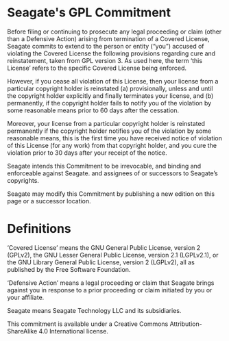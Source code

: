 # Seagate's GPL Commitment

Before filing or continuing to prosecute any legal proceeding or claim (other than a Defensive Action) arising from termination of a Covered License, Seagate commits to extend to the person or entity (“you”) accused of violating the Covered License the following provisions regarding cure and reinstatement, taken from GPL version 3. As used here, the term ‘this License’ refers to the specific Covered License being enforced.

However, if you cease all violation of this License, then your license from a particular copyright holder is reinstated (a) provisionally, unless and until the copyright holder explicitly and finally terminates your license, and (b) permanently, if the copyright holder fails to notify you of the violation by some reasonable means prior to 60 days after the cessation.

Moreover, your license from a particular copyright holder is reinstated permanently if the copyright holder notifies you of the violation by some reasonable means, this is the first time you have received notice of violation of this License (for any work) from that copyright holder, and you cure the violation prior to 30 days after your receipt of the notice.

Seagate intends this Commitment to be irrevocable, and binding and enforceable against Seagate. and assignees of or successors to Seagate’s copyrights.

Seagate may modify this Commitment by publishing a new edition on this page or a successor location.

# Definitions

‘Covered License’ means the GNU General Public License, version 2 (GPLv2), the GNU Lesser General Public License, version 2.1 (LGPLv2.1), or the GNU Library General Public License, version 2 (LGPLv2), all as published by the Free Software Foundation.

‘Defensive Action’ means a legal proceeding or claim that Seagate brings against you in response to a prior proceeding or claim initiated by you or your affiliate.

Seagate means Seagate Technology LLC and its subsidiaries.

This commitment is available under a Creative Commons Attribution-ShareAlike 4.0 International license.
